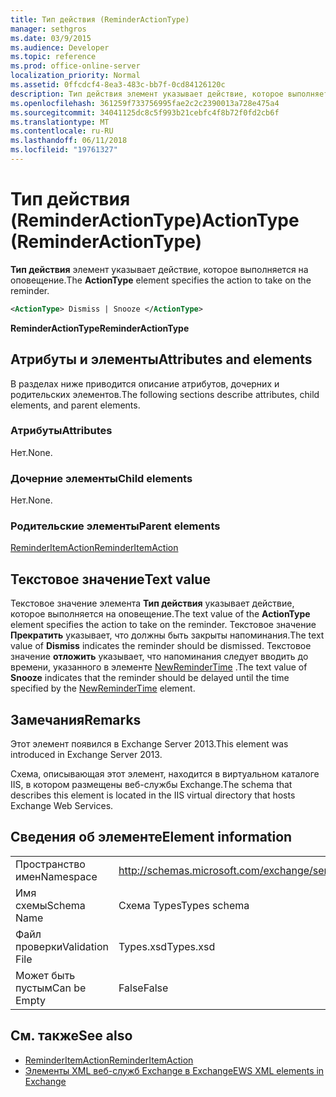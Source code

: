 ```yaml
---
title: Тип действия (ReminderActionType)
manager: sethgros
ms.date: 03/9/2015
ms.audience: Developer
ms.topic: reference
ms.prod: office-online-server
localization_priority: Normal
ms.assetid: 0ffcdcf4-8ea3-483c-bb7f-0cd84126120c
description: Тип действия элемент указывает действие, которое выполняется на оповещение.
ms.openlocfilehash: 361259f733756995fae2c2c2390013a728e475a4
ms.sourcegitcommit: 34041125dc8c5f993b21cebfc4f8b72f0fd2cb6f
ms.translationtype: MT
ms.contentlocale: ru-RU
ms.lasthandoff: 06/11/2018
ms.locfileid: "19761327"
---
```

# <a name="actiontype-reminderactiontype"></a><span data-ttu-id="e620d-103">Тип действия (ReminderActionType)</span><span class="sxs-lookup"><span data-stu-id="e620d-103">ActionType (ReminderActionType)</span></span>

<span data-ttu-id="e620d-104">**Тип действия** элемент указывает действие, которое выполняется на оповещение.</span><span class="sxs-lookup"><span data-stu-id="e620d-104">The **ActionType** element specifies the action to take on the reminder.</span></span> 
  
```XML
<ActionType> Dismiss | Snooze </ActionType>
```

 <span data-ttu-id="e620d-105">**ReminderActionType**</span><span class="sxs-lookup"><span data-stu-id="e620d-105">**ReminderActionType**</span></span>
## <a name="attributes-and-elements"></a><span data-ttu-id="e620d-106">Атрибуты и элементы</span><span class="sxs-lookup"><span data-stu-id="e620d-106">Attributes and elements</span></span>

<span data-ttu-id="e620d-107">В разделах ниже приводится описание атрибутов, дочерних и родительских элементов.</span><span class="sxs-lookup"><span data-stu-id="e620d-107">The following sections describe attributes, child elements, and parent elements.</span></span>
  
### <a name="attributes"></a><span data-ttu-id="e620d-108">Атрибуты</span><span class="sxs-lookup"><span data-stu-id="e620d-108">Attributes</span></span>

<span data-ttu-id="e620d-109">Нет.</span><span class="sxs-lookup"><span data-stu-id="e620d-109">None.</span></span>
  
### <a name="child-elements"></a><span data-ttu-id="e620d-110">Дочерние элементы</span><span class="sxs-lookup"><span data-stu-id="e620d-110">Child elements</span></span>

<span data-ttu-id="e620d-111">Нет.</span><span class="sxs-lookup"><span data-stu-id="e620d-111">None.</span></span>
  
### <a name="parent-elements"></a><span data-ttu-id="e620d-112">Родительские элементы</span><span class="sxs-lookup"><span data-stu-id="e620d-112">Parent elements</span></span>

[<span data-ttu-id="e620d-113">ReminderItemAction</span><span class="sxs-lookup"><span data-stu-id="e620d-113">ReminderItemAction</span></span>](reminderitemaction.md)
  
## <a name="text-value"></a><span data-ttu-id="e620d-114">Текстовое значение</span><span class="sxs-lookup"><span data-stu-id="e620d-114">Text value</span></span>

<span data-ttu-id="e620d-115">Текстовое значение элемента **Тип действия** указывает действие, которое выполняется на оповещение.</span><span class="sxs-lookup"><span data-stu-id="e620d-115">The text value of the **ActionType** element specifies the action to take on the reminder.</span></span> <span data-ttu-id="e620d-116">Текстовое значение **Прекратить** указывает, что должны быть закрыты напоминания.</span><span class="sxs-lookup"><span data-stu-id="e620d-116">The text value of **Dismiss** indicates the reminder should be dismissed.</span></span> <span data-ttu-id="e620d-117">Текстовое значение **отложить** указывает, что напоминания следует вводить до времени, указанного в элементе [NewReminderTime](newremindertime.md) .</span><span class="sxs-lookup"><span data-stu-id="e620d-117">The text value of **Snooze** indicates that the reminder should be delayed until the time specified by the [NewReminderTime](newremindertime.md) element.</span></span> 
  
## <a name="remarks"></a><span data-ttu-id="e620d-118">Замечания</span><span class="sxs-lookup"><span data-stu-id="e620d-118">Remarks</span></span>

<span data-ttu-id="e620d-119">Этот элемент появился в Exchange Server 2013.</span><span class="sxs-lookup"><span data-stu-id="e620d-119">This element was introduced in Exchange Server 2013.</span></span>
  
<span data-ttu-id="e620d-120">Схема, описывающая этот элемент, находится в виртуальном каталоге IIS, в котором размещены веб-службы Exchange.</span><span class="sxs-lookup"><span data-stu-id="e620d-120">The schema that describes this element is located in the IIS virtual directory that hosts Exchange Web Services.</span></span>
  
## <a name="element-information"></a><span data-ttu-id="e620d-121">Сведения об элементе</span><span class="sxs-lookup"><span data-stu-id="e620d-121">Element information</span></span>

|||
|:-----|:-----|
|<span data-ttu-id="e620d-122">Пространство имен</span><span class="sxs-lookup"><span data-stu-id="e620d-122">Namespace</span></span>  <br/> |http://schemas.microsoft.com/exchange/services/2006/types  <br/> |
|<span data-ttu-id="e620d-123">Имя схемы</span><span class="sxs-lookup"><span data-stu-id="e620d-123">Schema Name</span></span>  <br/> |<span data-ttu-id="e620d-124">Схема Types</span><span class="sxs-lookup"><span data-stu-id="e620d-124">Types schema</span></span>  <br/> |
|<span data-ttu-id="e620d-125">Файл проверки</span><span class="sxs-lookup"><span data-stu-id="e620d-125">Validation File</span></span>  <br/> |<span data-ttu-id="e620d-126">Types.xsd</span><span class="sxs-lookup"><span data-stu-id="e620d-126">Types.xsd</span></span>  <br/> |
|<span data-ttu-id="e620d-127">Может быть пустым</span><span class="sxs-lookup"><span data-stu-id="e620d-127">Can be Empty</span></span>  <br/> |<span data-ttu-id="e620d-128">False</span><span class="sxs-lookup"><span data-stu-id="e620d-128">False</span></span>  <br/> |
   
## <a name="see-also"></a><span data-ttu-id="e620d-129">См. также</span><span class="sxs-lookup"><span data-stu-id="e620d-129">See also</span></span>

- [<span data-ttu-id="e620d-130">ReminderItemAction</span><span class="sxs-lookup"><span data-stu-id="e620d-130">ReminderItemAction</span></span>](reminderitemaction.md)
- [<span data-ttu-id="e620d-131">Элементы XML веб-служб Exchange в Exchange</span><span class="sxs-lookup"><span data-stu-id="e620d-131">EWS XML elements in Exchange</span></span>](ews-xml-elements-in-exchange.md)


